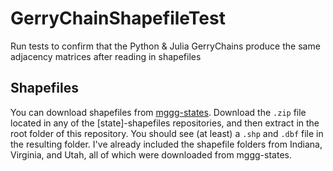 # GerryChainShapefileTest
Run tests to confirm that the Python &amp; Julia GerryChains produce the same adjacency matrices after reading in shapefiles

## Shapefiles
You can download shapefiles from [mggg-states](https://github.com/mggg-states). Download the `.zip` file located in any of the [state]-shapefiles repositories, and then extract in the root folder of this repository. You should see (at least) a `.shp` and `.dbf` file in the resulting folder. I've already included the shapefile folders from Indiana, Virginia, and Utah, all of which were downloaded from mggg-states.
